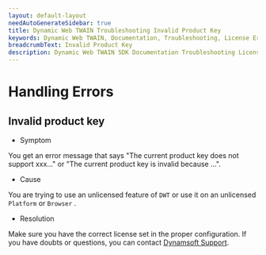 ```yaml
---
layout: default-layout
needAutoGenerateSidebar: true
title: Dynamic Web TWAIN Troubleshooting Invalid Product Key
keywords: Dynamic Web TWAIN, Documentation, Troubleshooting, License Errors, Invalid Product Key
breadcrumbText: Invalid Product Key
description: Dynamic Web TWAIN SDK Documentation Troubleshooting License Errors Invalid Product Key Page
---
```



# Handling Errors

## Invalid product key

* Symptom

You get an error message that says "The current product key does not support xxx..." or "The current product key is invalid because ...".

* Cause

You are trying to use an unlicensed feature of `DWT` or use it on an unlicensed `Platform` or `Browser` .

* Resolution

Make sure you have the correct license set in the proper configuration. If you have doubts or questions, you can contact [Dynamsoft Support]({{site.about}}getsupport.html).